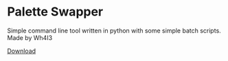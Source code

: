 # Palette Swapper
Simple command line tool written in python with some simple batch scripts.  Made by Wh4I3

[Download](tools/files/palette-swapper.zip)